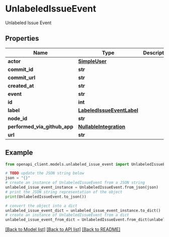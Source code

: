 # UnlabeledIssueEvent

Unlabeled Issue Event

## Properties

Name | Type | Description | Notes
------------ | ------------- | ------------- | -------------
**actor** | [**SimpleUser**](SimpleUser.md) |  | 
**commit_id** | **str** |  | 
**commit_url** | **str** |  | 
**created_at** | **str** |  | 
**event** | **str** |  | 
**id** | **int** |  | 
**label** | [**LabeledIssueEventLabel**](LabeledIssueEventLabel.md) |  | 
**node_id** | **str** |  | 
**performed_via_github_app** | [**NullableIntegration**](NullableIntegration.md) |  | 
**url** | **str** |  | 

## Example

```python
from openapi_client.models.unlabeled_issue_event import UnlabeledIssueEvent

# TODO update the JSON string below
json = "{}"
# create an instance of UnlabeledIssueEvent from a JSON string
unlabeled_issue_event_instance = UnlabeledIssueEvent.from_json(json)
# print the JSON string representation of the object
print(UnlabeledIssueEvent.to_json())

# convert the object into a dict
unlabeled_issue_event_dict = unlabeled_issue_event_instance.to_dict()
# create an instance of UnlabeledIssueEvent from a dict
unlabeled_issue_event_from_dict = UnlabeledIssueEvent.from_dict(unlabeled_issue_event_dict)
```
[[Back to Model list]](../README.md#documentation-for-models) [[Back to API list]](../README.md#documentation-for-api-endpoints) [[Back to README]](../README.md)


